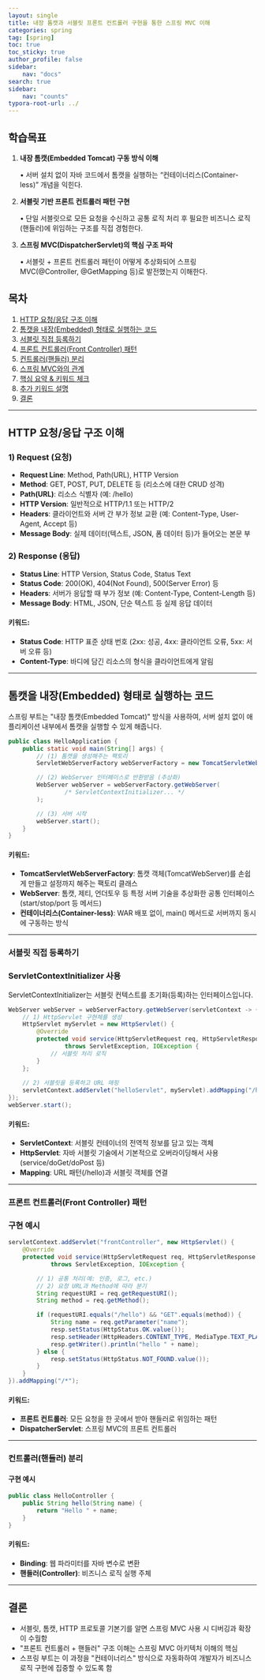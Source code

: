 ```yaml
---
layout: single
title: 내장 톰캣과 서블릿 프론트 컨트롤러 구현을 통한 스프링 MVC 이해
categories: spring
tag: [spring]
toc: true
toc_sticky: true
author_profile: false
sidebar:
    nav: "docs"
search: true
sidebar:
    nav: "counts"
typora-root-url: ../
---
```




## 학습목표

1. **내장 톰캣(Embedded Tomcat) 구동 방식 이해**

   • 서버 설치 없이 자바 코드에서 톰캣을 실행하는 “컨테이너리스(Container-less)” 개념을 익힌다.

2. **서블릿 기반 프론트 컨트롤러 패턴 구현**

   • 단일 서블릿으로 모든 요청을 수신하고 공통 로직 처리 후 필요한 비즈니스 로직(핸들러)에 위임하는 구조를 직접 경험한다.

3. **스프링 MVC(DispatcherServlet)의 핵심 구조 파악**

   • 서블릿 + 프론트 컨트롤러 패턴이 어떻게 추상화되어 스프링 MVC(@Controller, @GetMapping 등)로 발전했는지 이해한다.

## 목차
1. [HTTP 요청/응답 구조 이해](#http-요청응답-구조-이해)
2. [톰캣을 내장(Embedded) 형태로 실행하는 코드](#톰캣을-내장embedded-형태로-실행하는-코드)
3. [서블릿 직접 등록하기](#서블릿-직접-등록하기)
4. [프론트 컨트롤러(Front Controller) 패턴](#프론트-컨트롤러front-controller-패턴)
5. [컨트롤러(핸들러) 분리](#컨트롤러핸들러-분리)
6. [스프링 MVC와의 관계](#스프링-mvc와의-관계)
7. [핵심 요약 & 키워드 체크](#핵심-요약--키워드-체크)
8. [추가 키워드 설명](#추가-키워드-설명)
9. [결론](#결론)

---

## HTTP 요청/응답 구조 이해

### 1) Request (요청)
- **Request Line**: Method, Path(URL), HTTP Version
- **Method**: GET, POST, PUT, DELETE 등 (리소스에 대한 CRUD 성격)
- **Path(URL)**: 리소스 식별자 (예: /hello)
- **HTTP Version**: 일반적으로 HTTP/1.1 또는 HTTP/2
- **Headers**: 클라이언트와 서버 간 부가 정보 교환 (예: Content-Type, User-Agent, Accept 등)
- **Message Body**: 실제 데이터(텍스트, JSON, 폼 데이터 등)가 들어오는 본문 부

### 2) Response (응답)
- **Status Line**: HTTP Version, Status Code, Status Text
- **Status Code**: 200(OK), 404(Not Found), 500(Server Error) 등
- **Headers**: 서버가 응답할 때 부가 정보 (예: Content-Type, Content-Length 등)
- **Message Body**: HTML, JSON, 단순 텍스트 등 실제 응답 데이터

#### 키워드:
- **Status Code**: HTTP 표준 상태 번호 (2xx: 성공, 4xx: 클라이언트 오류, 5xx: 서버 오류 등)
- **Content-Type**: 바디에 담긴 리소스의 형식을 클라이언트에게 알림

---

## 톰캣을 내장(Embedded) 형태로 실행하는 코드

스프링 부트는 "내장 톰캣(Embedded Tomcat)" 방식을 사용하여, 서버 설치 없이 애플리케이션 내부에서 톰캣을 실행할 수 있게 해줍니다.

```java
public class HelloApplication {
    public static void main(String[] args) {
        // (1) 톰캣을 생성해주는 팩토리
        ServletWebServerFactory webServerFactory = new TomcatServletWebServerFactory();

        // (2) WebServer 인터페이스로 반환받음 (추상화)
        WebServer webServer = webServerFactory.getWebServer(
                /* ServletContextInitializer... */
        );

        // (3) 서버 시작
        webServer.start(); 
    }
}
```

#### 키워드:
- **TomcatServletWebServerFactory**: 톰캣 객체(TomcatWebServer)를 손쉽게 만들고 설정까지 해주는 팩토리 클래스
- **WebServer**: 톰캣, 제티, 언더토우 등 특정 서버 기술을 추상화한 공통 인터페이스 (start/stop/port 등 메서드)
- **컨테이너리스(Container-less)**: WAR 배포 없이, main() 메서드로 서버까지 동시에 구동하는 방식

---

### 서블릿 직접 등록하기

### ServletContextInitializer 사용

ServletContextInitializer는 서블릿 컨텍스트를 초기화(등록)하는 인터페이스입니다.

```java
WebServer webServer = webServerFactory.getWebServer(servletContext -> {
    // 1) HttpServlet 구현체를 생성
    HttpServlet myServlet = new HttpServlet() {
        @Override
        protected void service(HttpServletRequest req, HttpServletResponse resp) 
                throws ServletException, IOException {
            // 서블릿 처리 로직
        }
    };
    
    // 2) 서블릿을 등록하고 URL 매핑
    servletContext.addServlet("helloServlet", myServlet).addMapping("/hello");
});
webServer.start();
```

#### 키워드:
- **ServletContext**: 서블릿 컨테이너의 전역적 정보를 담고 있는 객체
- **HttpServlet**: 자바 서블릿 기술에서 기본적으로 오버라이딩해서 사용 (service/doGet/doPost 등)
- **Mapping**: URL 패턴(/hello)과 서블릿 객체를 연결

---

### 프론트 컨트롤러(Front Controller) 패턴

### 구현 예시
```java
servletContext.addServlet("frontController", new HttpServlet() {
    @Override
    protected void service(HttpServletRequest req, HttpServletResponse resp) 
            throws ServletException, IOException {

        // 1) 공통 처리(예: 인증, 로그, etc.)
        // 2) 요청 URL과 Method에 따라 분기
        String requestURI = req.getRequestURI();
        String method = req.getMethod();

        if (requestURI.equals("/hello") && "GET".equals(method)) {
            String name = req.getParameter("name");
            resp.setStatus(HttpStatus.OK.value());
            resp.setHeader(HttpHeaders.CONTENT_TYPE, MediaType.TEXT_PLAIN_VALUE);
            resp.getWriter().println("hello " + name);
        } else {
            resp.setStatus(HttpStatus.NOT_FOUND.value());
        }
    }
}).addMapping("/*");
```

#### 키워드:
- **프론트 컨트롤러**: 모든 요청을 한 곳에서 받아 핸들러로 위임하는 패턴
- **DispatcherServlet**: 스프링 MVC의 프론트 컨트롤러

---

### 컨트롤러(핸들러) 분리

#### 구현 예시
```java
public class HelloController {
    public String hello(String name) {
        return "Hello " + name;
    }
}
```

#### 키워드:
- **Binding**: 웹 파라미터를 자바 변수로 변환
- **핸들러(Controller)**: 비즈니스 로직 실행 주체

---

## 결론
- 서블릿, 톰캣, HTTP 프로토콜 기본기를 알면 스프링 MVC 사용 시 디버깅과 확장이 수월함
- "프론트 컨트롤러 + 핸들러" 구조 이해는 스프링 MVC 아키텍처 이해의 핵심
- 스프링 부트는 이 과정을 "컨테이너리스" 방식으로 자동화하여 개발자가 비즈니스 로직 구현에 집중할 수 있도록 함
